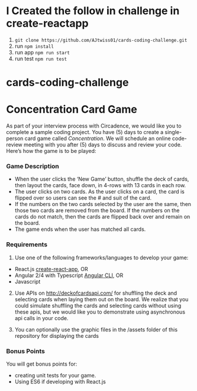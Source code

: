 # I Created the follow in challenge in create-reactapp 
1. `git clone https://github.com/AJtwiss01/cards-coding-challenge.git`
2. run `npm install`
3. run app `npm run start`
4. run test `npm run test`

# cards-coding-challenge
# Concentration Card Game

As part of your interview process with Circadence, we would like you to complete a sample coding project. You have (5) days to create a single-person card game called *Concentration*. We will schedule an online code-review meeting with you after (5) days to discuss and review your code. Here’s how the game is to be played:

### Game Description
-	When the user clicks the ‘New Game’ button, shuffle the deck of cards, then layout the cards, face down, in 4-rows with 13 cards in each row.
-	The user clicks on two cards. As the user clicks on a card, the card is flipped over so users can see the # and suit of the card.
-	If the numbers on the two cards selected by the user are the same, then those two cards are removed from the board. If the numbers on the cards do not match, then the cards are flipped back over and remain on the board.
-	The game ends when the user has matched all cards.

### Requirements
1.	Use one of the following frameworks/languages to develop your game:
-	React.js [create-react-app](https://github.com/facebook/create-react-app), OR
-	Angular 2/4 with Typescript [Angular CLI](https://github.com/angular/angular-cli), OR
-	Javascript

2.	Use APIs on http://deckofcardsapi.com/  for shuffling the deck and selecting cards when laying them out on the board. We realize that you could simulate shuffling the cards and selecting cards without using these apis, but we would like you to demonstrate using asynchronous api calls in your code.

3.	You can optionally use the graphic files in the /assets folder of this repository for displaying the cards

### Bonus Points
You will get bonus points for:
-	creating unit tests for your game.
-	Using ES6 if developing with React.js
